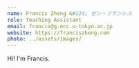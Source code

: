 ```yaml
---
name: Francis Zheng &#124; ゼン・フランシス
role: Teaching Assistant
email: francis@g.ecc.u-tokyo.ac.jp
website: https://franciszheng.com
photo: ../assets/images/
---
```


Hi! I'm Francis.

